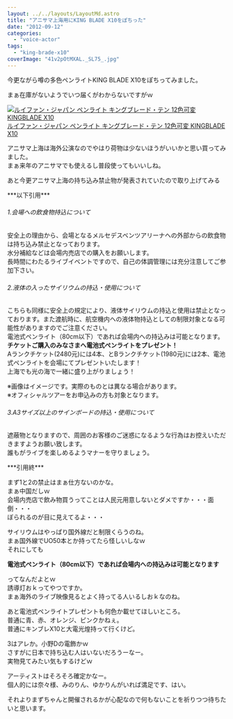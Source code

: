 ```yaml
---
layout: ../../layouts/LayoutMd.astro
title: "アニサマ上海用にKING BLADE X10をぽちった"
date: "2012-09-12"
categories: 
  - "voice-actor"
tags: 
  - "king-brade-x10"
coverImage: "41v2pOtMXAL._SL75_.jpg"
---
```


今更ながら噂の多色ペンライトKING BLADE X10をぽちってみました。

まぁ在庫がないようでいつ届くがわからないですがｗ

[![ルイファン・ジャパン ペンライト キングブレード・テン 12色可変  KINGBLADE X10](/archive/images/41v2pOtMXAL._SL75_.jpg)  
ルイファン・ジャパン ペンライト キングブレード・テン 12色可変 KINGBLADE X10  
](https://www.amazon.co.jp/exec/obidos/ASIN/B008HOHYVE/mizuka123-22/ref=nosim)

アニサマ上海は海外公演なのでやはり荷物は少ないほうがいいかと思い買ってみました。  
まぁ来年のアニサマでも使えるし普段使ってもいいしね。

あと今更アニサマ上海の持ち込み禁止物が発表されていたので取り上げてみる

\*\*\*以下引用\*\*\*

###### 1.会場への飲食物持込について

安全上の理由から、会場となるメルセデスベンツアリーナへの外部からの飲食物は持ち込み禁止となっております。  
水分補給などは会場内売店での購入をお願いします。  
長時間にわたるライブイベントですので、自己の体調管理には充分注意してご参加下さい。

###### 2.液体の入ったサイリウムの持込・使用について

こちらも同様に安全上の規定により、液体サイリウムの持込と使用は禁止となっております。また渡航時に、航空機内への液体物持込としての制限対象となる可能性がありますのでご注意ください。  
電池式ペンライト（80cm以下）であれば会場内への持込みは可能となります。  
**チケットご購入のみなさまへ電池式ペンライトをプレゼント！**  
Aランクチケット(2480元)には4本、とBランクチケット(1980元)には2本、電池式ペンライトを会場にてプレゼントいたします！  
上海でも光の海で一緒に盛り上がりましょう！  
  
※画像はイメージです。実際のものとは異なる場合があります。  
※オフィシャルツアーをお申込みの方も対象となります。

###### 3.A3サイズ以上のサインボードの持込・使用について

遮蔽物となりますので、周囲のお客様のご迷惑になるような行為はお控えいただきますようお願い致します。  
誰もがライブを楽しめるようマナーを守りましょう。

\*\*\*引用終\*\*\*

まず1と2の禁止はまぁ仕方ないのかな。  
まぁ中国だしｗ  
会場内売店で飲み物買うってことは人民元用意しないとダメですか・・・面倒・・・  
ぼられるのが目に見えてるよ・・・

サイリウムはやっぱり国外線だと制限くらうのね。  
まぁ国外線でUO50本とか持ってたら怪しいしなｗ  
それにしても

**電池式ペンライト（80cm以下）であれば会場内への持込みは可能となります**

ってなんだよとｗ  
誘導灯おｋってやつですか。  
まぁ海外のライブ映像見るとよく持ってる人いるしおｋなのね。

あと電池式ペンライトプレゼントも何色か載せてほしいところ。  
普通に青、赤、オレンジ、ピンクかねぇ。  
普通にキンブレX10と大電光煌持って行くけど。

3はアレか。小野Dの電飾かｗ  
さすがに日本で持ち込む人はいないだろうーなー。  
実物見てみたい気もするけどｗ

アーティストはそろそろ確定かなー。  
個人的には奈々様、みのりん、ゆかりんがいれば満足です、はい。

それよりまずちゃんと開催されるかが心配なので何もないことを祈りつつ待ちたいと思います。
